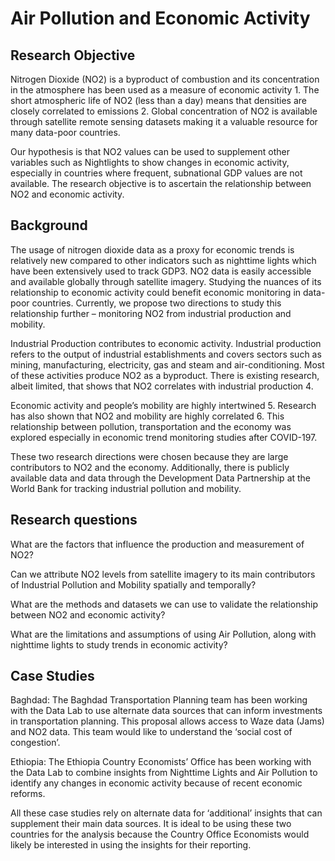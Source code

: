 # Air Pollution and Economic Activity  

 

## Research Objective 

Nitrogen Dioxide (NO2) is a byproduct of combustion and its concentration in the atmosphere has been used as a measure of economic activity ​1​. The short atmospheric life of NO2 (less than a day) means that densities are closely correlated to emissions ​2​.  Global concentration of NO2 is available through satellite remote sensing datasets making it a valuable resource for many data-poor countries.  

Our hypothesis is that NO2 values can be used to supplement other variables such as Nightlights to show changes in economic activity, especially in countries where frequent, subnational GDP values are not available. The research objective is to ascertain the relationship between NO2 and economic activity.  

## Background 

The usage of nitrogen dioxide data as a proxy for economic trends is relatively new compared to other indicators such as nighttime lights which have been extensively used to track GDP​3​.  NO2 data is easily accessible and available globally through satellite imagery. Studying the nuances of its relationship to economic activity could benefit economic monitoring in data-poor countries. Currently, we propose two directions to study this relationship further – monitoring NO2 from industrial production and mobility.   

Industrial Production contributes to economic activity. Industrial production refers to the output of industrial establishments and covers sectors such as mining, manufacturing, electricity, gas and steam and air-conditioning. Most of these activities produce NO2 as a byproduct. There is existing research, albeit limited, that shows that NO2 correlates with industrial production ​4​.  

Economic activity and people’s mobility are highly intertwined ​5​. Research has also shown that NO2 and mobility are highly correlated ​6​. This relationship between pollution, transportation and the economy was explored especially in economic trend monitoring studies after COVID-19 ​7​. 

These two research directions were chosen because they are large contributors to NO2 and the economy. Additionally, there is publicly available data and data through the Development Data Partnership at the World Bank for tracking industrial pollution and mobility.  

## Research questions 

What are the factors that influence the production and measurement of NO2? 

Can we attribute NO2 levels from satellite imagery to its main contributors of Industrial Pollution and Mobility spatially and temporally?  

What are the methods and datasets we can use to validate the relationship between NO2 and economic activity? 

What are the limitations and assumptions of using Air Pollution, along with nighttime lights to study trends in economic activity? 

## Case Studies 

Baghdad: The Baghdad Transportation Planning team has been working with the Data Lab to use alternate data sources that can inform investments in transportation planning. This proposal allows access to Waze data (Jams) and NO2 data. This team would like to understand the ‘social cost of congestion’. 

Ethiopia: The Ethiopia Country Economists’ Office has been working with the Data Lab to combine insights from Nighttime Lights and Air Pollution to identify any changes in economic activity because of recent economic reforms.  

All these case studies rely on alternate data for ‘additional’ insights that can supplement their main data sources. It is ideal to be using these two countries for the analysis because the Country Office Economists would likely be interested in using the insights for their reporting.  